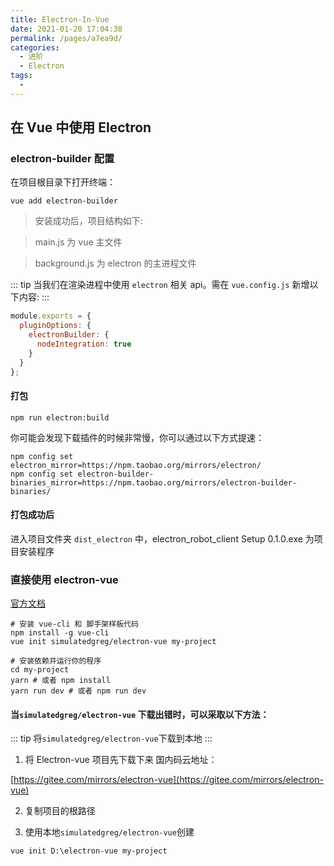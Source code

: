 ```yaml
---
title: Electron-In-Vue
date: 2021-01-20 17:04:38
permalink: /pages/a7ea9d/
categories:
  - 进阶
  - Electron
tags:
  -
---
```


## 在 Vue 中使用 Electron

### electron-builder 配置

在项目根目录下打开终端：

```shell
vue add electron-builder
```

> 安装成功后，项目结构如下:

> main.js 为 vue 主文件

> background.js 为 electron 的主进程文件

::: tip
当我们在渲染进程中使用 `electron` 相关 api。需在 `vue.config.js` 新增以下内容:
:::

```js
module.exports = {
  pluginOptions: {
    electronBuilder: {
      nodeIntegration: true
    }
  }
};
```

#### 打包

```shell
npm run electron:build
```

你可能会发现下载插件的时候非常慢，你可以通过以下方式提速：

```shell
npm config set electron_mirror=https://npm.taobao.org/mirrors/electron/
npm config set electron-builder-binaries_mirror=https://npm.taobao.org/mirrors/electron-builder-binaries/
```

#### 打包成功后

进入项目文件夹 `dist_electron` 中，electron_robot_client Setup 0.1.0.exe 为项目安装程序

### 直接使用 electron-vue

[官方文档](https://electron.org.cn/vue/index.html)

```shell
# 安装 vue-cli 和 脚手架样板代码
npm install -g vue-cli
vue init simulatedgreg/electron-vue my-project

# 安装依赖并运行你的程序
cd my-project
yarn # 或者 npm install
yarn run dev # 或者 npm run dev
```

#### 当`simulatedgreg/electron-vue` 下载出错时，可以采取以下方法：

::: tip
将`simulatedgreg/electron-vue`下载到本地
:::

1. 将 Electron-vue 项目先下载下来 国内码云地址：

[https://gitee.com/mirrors/electron-vue](https://gitee.com/mirrors/electron-vue)

2. 复制项目的根路径

3. 使用本地`simulatedgreg/electron-vue`创建

```shell
vue init D:\electron-vue my-project
```
